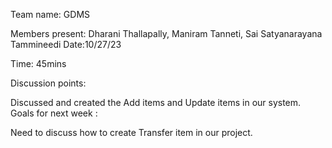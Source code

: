 Team name: GDMS

Members present: Dharani Thallapally, Maniram Tanneti, Sai Satyanarayana Tammineedi Date:10/27/23

Time: 45mins

Discussion points:

Discussed and created the Add items and Update items in our system.
Goals for next week :

Need to discuss how to create Transfer item in our project.
